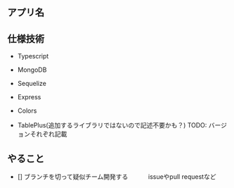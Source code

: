 ## アプリ名

## 仕様技術
- Typescript
- MongoDB
- Sequelize
- Express
- Colors


- TablePlus(追加するライブラリではないので記述不要かも？)
TODO: バージョンそれぞれ記載

## やること
- [] ブランチを切って疑似チーム開発する
　　　issueやpull requestなど